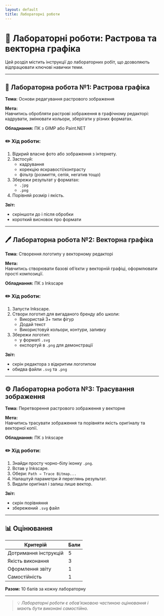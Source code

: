 ```yaml
---
layout: default
title: Лабораторні роботи
---
```


# 🧪 Лабораторні роботи: Растрова та векторна графіка

Цей розділ містить інструкції до лабораторних робіт, що дозволяють відпрацювати ключові навички теми.

---

## 🔬 Лабораторна робота №1: Растрова графіка

**Тема:** Основи редагування растрового зображення

**Мета:**  
Навчитись обробляти растрові зображення в графічному редакторі: кадрувати, змінювати кольори, зберігати у різних форматах.

**Обладнання:** ПК з GIMP або Paint.NET

### ✏️ Хід роботи:

1. Відкрий власне фото або зображення з інтернету.
2. Застосуй:
   - кадрування
   - корекцію яскравості/контрасту
   - фільтр (розмиття, сепія, негатив тощо)
3. Збережи результат у форматах:
   - `.jpg`
   - `.png`
4. Порівняй розмір і якість.

**Звіт:**  
- скріншоти до і після обробки  
- короткий висновок про формати

---

## 🖊️ Лабораторна робота №2: Векторна графіка

**Тема:** Створення логотипу у векторному редакторі

**Мета:**  
Навчитись створювати базові об’єкти у векторній графіці, оформлювати прості композиції.

**Обладнання:** ПК з Inkscape

### ✏️ Хід роботи:

1. Запусти Inkscape.
2. Створи логотип для вигаданого бренду або школи:
   - Використай 3+ типи фігур
   - Додай текст
   - Використовуй кольори, контури, заливку
3. Збережи логотип:
   - у форматі `.svg`
   - експортуй в `.png` для демонстрації

**Звіт:**  
- скрін редактора з відкритим логотипом  
- обидва файли `.svg` та `.png`

---

## ⚙️ Лабораторна робота №3: Трасування зображення

**Тема:** Перетворення растрового зображення у векторне

**Мета:**  
Навчитись трасувати зображення та порівняти якість оригіналу та векторної копії.

**Обладнання:** ПК з Inkscape

### ✏️ Хід роботи:

1. Знайди просту чорно-білу іконку `.png`.
2. Встав у Inkscape.
3. Обери: `Path → Trace Bitmap...`
4. Налаштуй параметри й переглянь результат.
5. Видали оригінал і залиш лише вектор.

**Звіт:**  
- скрін порівняння
- збережений `.svg` файл

---

## 📊 Оцінювання

| Критерій                           | Бали |
|------------------------------------|------|
| Дотримання інструкцій              | 5    |
| Якість виконання                   | 3    |
| Оформлення звіту                   | 1    |
| Самостійність                      | 1    |

**Разом:** 10 балів за кожну лабораторну

---

> 💡 *Лабораторні роботи є обов’язковою частиною оцінювання і мають бути виконані самостійно.*
